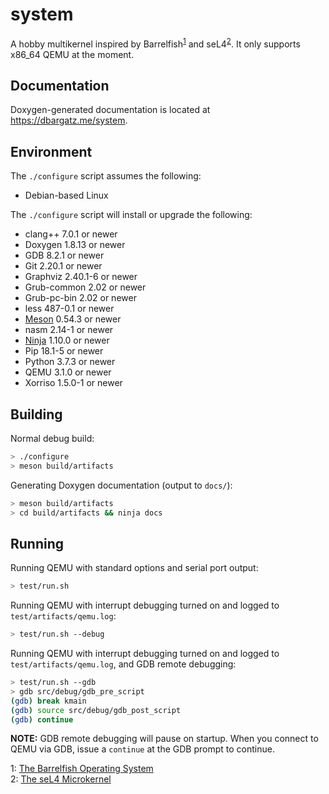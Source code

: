 # system

A hobby multikernel inspired by Barrelfish<sup>[1](#barrelfish)</sup> and
seL4<sup>[2](#seL4)</sup>. It only supports x86_64 QEMU at the moment.

## Documentation

Doxygen-generated documentation is located at <https://dbargatz.me/system>.

## Environment

The `./configure` script assumes the following:

+ Debian-based Linux

The `./configure` script will install or upgrade the following:

+ clang++ 7.0.1 or newer
+ Doxygen 1.8.13 or newer
+ GDB 8.2.1 or newer
+ Git 2.20.1 or newer
+ Graphviz 2.40.1-6 or newer
+ Grub-common 2.02 or newer
+ Grub-pc-bin 2.02 or newer
+ less 487-0.1 or newer
+ [Meson](https://mesonbuild.com/index.html) 0.54.3 or newer
+ nasm 2.14-1 or newer
+ [Ninja](https://ninja-build.org/) 1.10.0 or newer
+ Pip 18.1-5 or newer
+ Python 3.7.3 or newer
+ QEMU 3.1.0 or newer
+ Xorriso 1.5.0-1 or newer

## Building

Normal debug build:

```bash
> ./configure
> meson build/artifacts
```

Generating Doxygen documentation (output to `docs/`):

```bash
> meson build/artifacts
> cd build/artifacts && ninja docs
```

## Running

Running QEMU with standard options and serial port output:

```bash
> test/run.sh
```

Running QEMU with interrupt debugging turned on and logged to
`test/artifacts/qemu.log`:

```bash
> test/run.sh --debug
```

Running QEMU with interrupt debugging turned on and logged to
`test/artifacts/qemu.log`, and GDB remote debugging:

```bash
> test/run.sh --gdb
> gdb src/debug/gdb_pre_script
(gdb) break kmain
(gdb) source src/debug/gdb_post_script
(gdb) continue
```

**NOTE:** GDB remote debugging will pause on startup. When you connect to QEMU via
GDB, issue a `continue` at the GDB prompt to continue.

<a name="barrelfish">1</a>: [The Barrelfish Operating System](http://www.barrelfish.org)<br/>
<a name="seL4">2</a>: [The seL4 Microkernel](https://sel4.systems)
